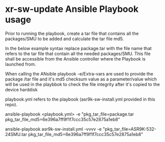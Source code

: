 # xr-sw-update Ansible Playbook usage

Prior to running the playbook, create a tar file that contains all the packages/SMU to be added and calculate the tar file md5.

In the below example syntax replace package.tar with the file name that refers to the tar file that contain all the needed packages/SMU. This file shall be accessible 
from the Ansible controller where the Playbook is launched from.

When calling the ANsible playbook -e/Extra-vars are used to provide the package /tar file and it's md5 checksum value as a parameter/value which will be used in the 
playbbok to check the file integrity after it's copied to the device harddisk

playbook.yml refers to the playbook (asr9k-sw-install.yml provided in this repo).

ansible-playbook <playbook.yml>  -e "pkg_tar_file=package.tar pkg_tar_file_md5=6e396a7ff9f1f7ccc35c57e2875a1eb8"

ansible-playbook asr9k-sw-install.yml -vvvv -e "pkg_tar_file=ASR9K-532-24SMU.tar pkg_tar_file_md5=6e396a7ff9f1f7ccc35c57e2875a1eb8"
